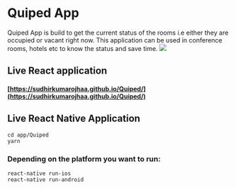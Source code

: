 # Quiped App
Quiped App is build to get the current status of the rooms i.e either they are occupied or vacant right now. This application can be used in conference rooms, hotels etc to know the status and save time. 
![](https://raw.githubusercontent.com/sudhirkumarojhaa/Quiped/master/public/icon.png)

## Live React application
#### [https://sudhirkumarojhaa.github.io/Quiped/](https://sudhirkumarojhaa.github.io/Quiped/)

## Live React Native Application
```
cd app/Quiped
yarn
```
### Depending on the platform you want to run: 
```
react-native run-ios
react-native run-android
```
